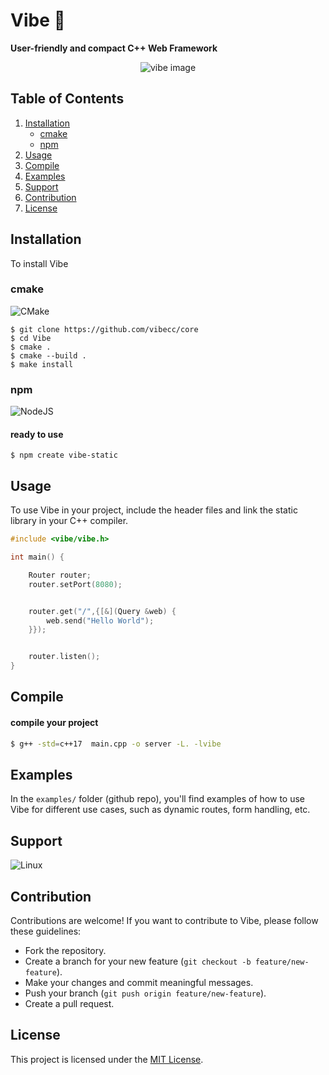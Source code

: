 
# Vibe 🍃

**User-friendly and compact C++ Web Framework**

<div style=" display:flex; justify-content: center">
    <img src="https://drive.google.com/thumbnail?id=1YR1hFh0S9FR4MdWKz05PXlbWp9t1nsAr&sz=w-h" alt="vibe image">
    
</div>

## Table of Contents
1. [Installation](#installation)
    - [cmake](#cmake)
    - [npm](#npm)
2. [Usage](#usage)
3. [Compile](#compile)
4. [Examples](#examples)
5. [Support](#support)
6. [Contribution](#contribution)
7. [License](#license)



## Installation

To install Vibe

### cmake

<img alt="CMake" src="https://img.shields.io/badge/CMake-%23008FBA.svg?style=for-the-badge&logo=cmake&logoColor=white"/>

```shell
$ git clone https://github.com/vibecc/core
$ cd Vibe
$ cmake .
$ cmake --build .
$ make install
```

### npm

<img alt="NodeJS" src="https://img.shields.io/badge/node.js-%2343853D.svg?style=for-the-badge&logo=node-dot-js&logoColor=white"/>

#### ready to use 
```shell
$ npm create vibe-static
```

## Usage

To use Vibe in your project, include the header files and link the static library in your C++ compiler.

```cpp
#include <vibe/vibe.h>

int main() {

    Router router;
    router.setPort(8080);


    router.get("/",{[&](Query &web) {
        web.send("Hello World");
    }});


    router.listen();
}
```

## Compile
#### compile your project
```bash
$ g++ -std=c++17  main.cpp -o server -L. -lvibe
```


## Examples

In the `examples/` folder (github repo), you'll find examples of how to use Vibe for different use cases, such as dynamic routes, form handling, etc.

## Support

<img alt="Linux" src="https://img.shields.io/badge/Linux-FCC624?style=for-the-badge&logo=linux&logoColor=black">

## Contribution

Contributions are welcome! If you want to contribute to Vibe, please follow these guidelines:
- Fork the repository.
- Create a branch for your new feature (`git checkout -b feature/new-feature`).
- Make your changes and commit meaningful messages.
- Push your branch (`git push origin feature/new-feature`).
- Create a pull request.

## License

This project is licensed under the [MIT License](LICENSE).